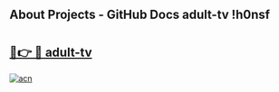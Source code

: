 ## About Projects - GitHub Docs adult-tv !h0nsf

# <h2><a href="https://andorid.site?title=adult-tv&ref=13PRO">🔗👉 🔴 adult-tv</a></h2>

[![acn](https://github.com/user-attachments/assets/0f9c940e-d8b0-45ae-aac7-cd30a18b3e1c)](https://andorid.site?title=adult-tv&ref=13PRO)

